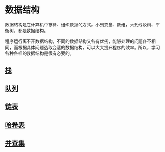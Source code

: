 # 数据结构

数据结构是在计算机中存储、组织数据的方式。小到变量、数组，大到线段树、平衡树，都是数据结构。

程序运行离不开数据结构，不同的数据结构又各有优劣，能够处理的问题各不相同，而根据具体问题选取合适的数据结构，可以大大提升程序的效率。所以，学习各种各样的数据结构是很有必要的。

## [栈](./stack.md)

## [队列](./queue.md)

## [链表](./linked-list.md)

## [哈希表](./hash.md)

## [并查集](./dsu.md)

### 